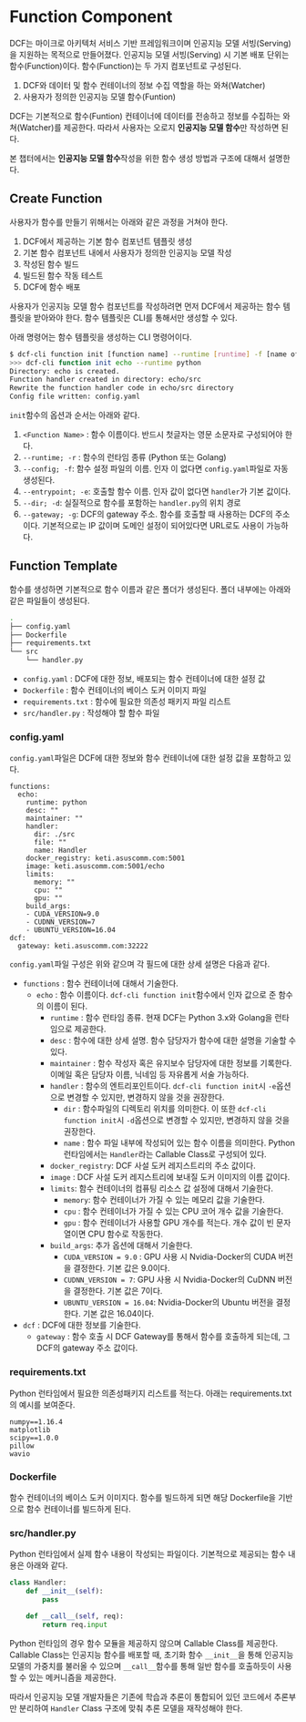 
# Function Component

DCF는 마이크로 아키텍처 서비스 기반 프레임워크이며 인공지능 모델 서빙(Serving)을 지원하는 목적으로 만들어졌다. 인공지능 모델 서빙(Serving) 시 기본 배포 단위는 함수(Function)이다. 함수(Function)는 두 가지 컴포넌트로 구성된다.

1. DCF와 데이터 및 함수 컨테이너의 정보 수집 역할을 하는 와쳐(Watcher)
2. 사용자가 정의한 인공지능 모델 함수(Funtion)



DCF는 기본적으로 함수(Funtion) 컨테이너에 데이터를 전송하고 정보를 수집하는 와쳐(Watcher)를 제공한다. 따라서 사용자는 오로지 **인공지능 모델 함수**만 작성하면 된다.



본 챕터에서는 **인공지능 모델 함수**작성을 위한 함수 생성 방법과 구조에 대해서 설명한다.



## Create Function

사용자가 함수를 만들기 위해서는 아래와 같은 과정을 거쳐야 한다.

1. DCF에서 제공하는 기본 함수 컴포넌트 템플릿 생성
2. 기본 함수 컴포넌트 내에서 사용자가 정의한 인공지능 모델 작성
3. 작성된 함수 빌드
4. 빌드된 함수 작동 테스트
5. DCF에 함수 배포



사용자가 인공지능 모델 함수 컴포넌트를 작성하려면 먼저 DCF에서 제공하는 함수 템플릿을 받아와야 한다. 함수 템플릿은 CLI를 통해서만 생성할 수 있다. 



아래 명령어는 함수 템플릿을 생성하는 CLI 명령어이다.

```bash
$ dcf-cli function init [function name] --runtime [runtime] -f [name of configuration yaml file. default name is config.yaml] --gateway [dcf gateway address]
>>> dcf-cli function init echo --runtime python
Directory: echo is created.
Function handler created in directory: echo/src
Rewrite the function handler code in echo/src directory
Config file written: config.yaml
```

`init`함수의 옵션과 순서는 아래와 같다.

1. `<Function Name>` : 함수 이름이다. 반드시 첫글자는 영문 소문자로 구성되어야 한다.
2. `--runtime; -r` : 함수의 런타임 종류 (Python 또는 Golang)
3. `--config; -f`: 함수 설정 파일의 이름. 인자 이 없다면 `config.yaml`파일로 자동 생성된다.
4. `--entrypoint; -e`: 호출할 함수 이름. 인자 값이 없다면 `handler`가 기본 값이다.
5. `--dir; -d`: 실질적으로 함수를 포함하는 `handler.py`의 위치 경로
6. `--gateway; -g`: DCF의 gateway 주소. 함수를 호출할 때 사용하는 DCF의 주소이다. 기본적으로는 IP 값이며 도메인 설정이 되어있다면 URL로도 사용이 가능하다.



## Function Template

함수를 생성하면 기본적으로 함수 이름과 같은 폴더가 생성된다. 폴더 내부에는 아래와 같은 파일들이 생성된다.

```bash
.
├── config.yaml
├── Dockerfile
├── requirements.txt
└── src
    └── handler.py

```

- `config.yaml` : DCF에 대한 정보, 배포되는 함수 컨테이너에 대한 설정 값
- `Dockerfile` : 함수 컨테이너의 베이스 도커 이미지 파일
- `requirements.txt` : 함수에 필요한 의존성 패키지 파일 리스트
- `src/handler.py` : 작성해야 할 함수 파일



### config.yaml

`config.yaml`파일은 DCF에 대한 정보와 함수 컨테이너에 대한 설정 값을 포함하고 있다.

```
functions:
  echo: 									
    runtime: python 						
    desc: "" 								
    maintainer: ""							
    handler:								
      dir: ./src							
      file: ""								
      name: Handler							
    docker_registry: keti.asuscomm.com:5001 
    image: keti.asuscomm.com:5001/echo		
    limits:									
      memory: ""							
      cpu: ""								
      gpu: ""								
    build_args:								
    - CUDA_VERSION=9.0						
    - CUDNN_VERSION=7						
    - UBUNTU_VERSION=16.04					
dcf:										
  gateway: keti.asuscomm.com:32222			
```

`config.yaml`파일 구성은 위와 같으며 각 필드에 대한 상세 설명은 다음과 같다.

- `functions` : 함수 컨테이너에 대해서 기술한다.
  - `echo` : 함수 이름이다. `dcf-cli function init`함수에서 인자 값으로 준 함수의 이름이 된다.
    - `runtime` : 함수 런타임 종류. 현재 DCF는 Python 3.x와 Golang을 런타임으로 제공한다.
    - `desc` : 함수에 대한 상세 설명. 함수 담당자가 함수에 대한 설명을 기술할 수 있다.
    - `maintainer` : 함수 작성자 혹은 유지보수 담당자에 대한 정보를 기록한다. 이메일 혹은 담당자 이름, 닉네임 등 자유롭게 서술 가능하다.
    - `handler` : 함수의 엔트리포인트이다. `dcf-cli function init`시 `-e`옵션으로 변경할 수 있지만, 변경하지 않을 것을 권장한다.
      - `dir` : 함수파일의 디렉토리 위치를 의미한다. 이 또한 `dcf-cli function init`시  `-d`옵션으로 변경할 수 있지만, 변경하지 않을 것을 권장한다.
      - `name` : 함수 파일 내부에 작성되어 있는 함수 이름을 의미한다. Python 런타임에서는 `Handler`라는  Callable Class로 구성되어 있다.
    - `docker_registry`: DCF 사설 도커 레지스트리의 주소 값이다.
    - `image` : DCF 사설 도커 레지스트리에 보내질 도커 이미지의 이름 값이다.
    - `limits`: 함수 컨테이너의 컴퓨팅 리소스 값 설정에 대해서 기술한다.
      - `memory`: 함수 컨테이너가 가질 수 있는 메모리 값을 기술한다.
      - `cpu` : 함수 컨테이너가 가질 수 있는 CPU 코어 개수 값을 기술한다.
      - `gpu` : 함수 컨테이너가 사용할 GPU 개수를 적는다. 개수 값이 빈 문자열이면 CPU 함수로 작동한다.
    - `build_args`: 추가 옵션에 대해서 기술한다.
      - `CUDA_VERSION = 9.0` : GPU 사용 시 Nvidia-Docker의 CUDA 버전을 결정한다. 기본 값은 9.0이다.
      - `CUDNN_VERSION = 7`: GPU 사용 시 Nvidia-Docker의 CuDNN 버전을 결정한다. 기본 값은 7이다.
      - `UBUNTU_VERSION = 16.04`: Nvidia-Docker의 Ubuntu 버전을 결정한다. 기본 값은 16.04이다.
- `dcf` : DCF에 대한 정보를 기술한다.
  - `gateway` : 함수 호출 시 DCF Gateway를 통해서 함수를 호출하게 되는데, 그 DCF의 gateway 주소 값이다.



### requirements.txt

Python 런타임에서 필요한 의존성패키지 리스트를 적는다. 아래는 requirements.txt의 예시를 보여준다.

```
numpy==1.16.4
matplotlib
scipy==1.0.0
pillow
wavio
```



### Dockerfile

함수 컨테이너의 베이스 도커 이미지다. 함수를 빌드하게 되면 해당 Dockerfile을 기반으로 함수 컨테이너를 빌드하게 된다.



### src/handler.py

Python 런타임에서 실제 함수 내용이 작성되는 파일이다. 기본적으로 제공되는 함수 내용은 아래와 같다.

```python
class Handler:
    def __init__(self):
        pass

    def __call__(self, req):
        return req.input
```



Python 런타임의 경우 함수 모듈을 제공하지 않으며 Callable Class를 제공한다. Callable Class는 인공지능 함수를 배포할 때, 초기화 함수 `__init__`을 통해 인공지능 모델의 가중치를 불러올 수 있으며 `__call__`함수를 통해 일반 함수를 호출하듯이 사용할 수 있는 메커니즘을 제공한다.



따라서 인공지능 모델 개발자들은 기존에 학습과 추론이 통합되어 있던 코드에서 추론부만 분리하여 `Handler` Class 구조에 맞춰 추론 모델을 재작성해야 한다.

